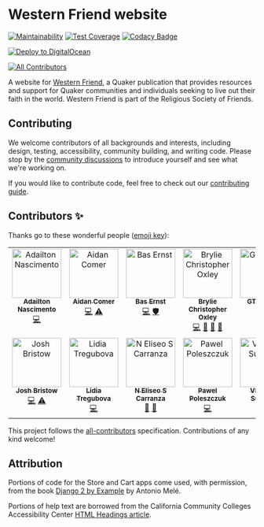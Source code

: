 # Western Friend website

[![Maintainability](https://api.codeclimate.com/v1/badges/76ea96b836b6b622c71c/maintainability)](https://codeclimate.com/github/WesternFriend/WF-website/maintainability)
[![Test Coverage](https://codecov.io/gh/WesternFriend/WF-website/branch/main/graph/badge.svg?token=2GCLOZ9PIE)](https://codecov.io/gh/WesternFriend/WF-website)
[![Codacy Badge](https://app.codacy.com/project/badge/Grade/428cb97949bb46c7b8a80e0a1a7da29f)](https://app.codacy.com/gh/WesternFriend/WF-website/dashboard?utm_source=gh&utm_medium=referral&utm_content=&utm_campaign=Badge_grade)

[![Deploy to DigitalOcean](https://www.deploytodo.com/do-btn-blue-ghost.svg)](https://cloud.digitalocean.com/apps/new?repo=https://github.com/WesternFriend/WF-website/tree/main)

<!-- ALL-CONTRIBUTORS-BADGE:START - Do not remove or modify this section -->

[![All Contributors](https://img.shields.io/badge/all_contributors-14-orange.svg?style=flat-square)](#contributors-)

<!-- ALL-CONTRIBUTORS-BADGE:END -->

A website for [Western Friend](https://westernfriend.org), a Quaker publication that provides resources and support for Quaker communities and individuals seeking to live out their faith in the world. Western Friend is part of the Religious Society of Friends.

## Contributing

We welcome contributors of all backgrounds and interests, including design, testing, accessibility, community building, and writing code. Please stop by the [community discussions](https://github.com/WesternFriend/WF-website/discussions) to introduce yourself and see what we're working on.

If you would like to contribute code, feel free to check out our [contributing guide](docs/CONTRIBUTING.md).

## Contributors ✨

Thanks go to these wonderful people ([emoji key](https://allcontributors.org/docs/en/emoji-key)):

<!-- ALL-CONTRIBUTORS-LIST:START - Do not remove or modify this section -->
<!-- prettier-ignore-start -->
<!-- markdownlint-disable -->
<table>
  <tbody>
    <tr>
      <td align="center" valign="top" width="14.28%"><a href="https://dhelbegor.github.io/"><img src="https://avatars3.githubusercontent.com/u/7838804?v=4?s=100" width="100px;" alt="Adailton Nascimento"/><br /><sub><b>Adailton Nascimento</b></sub></a><br /><a href="https://github.com/WesternFriend/WF-website/commits?author=dhelbegor" title="Code">💻</a></td>
      <td align="center" valign="top" width="14.28%"><a href="https://github.com/alhcomer"><img src="https://avatars.githubusercontent.com/u/65968889?v=4?s=100" width="100px;" alt="Aidan Comer"/><br /><sub><b>Aidan Comer</b></sub></a><br /><a href="https://github.com/WesternFriend/WF-website/commits?author=alhcomer" title="Code">💻</a> <a href="https://github.com/WesternFriend/WF-website/commits?author=alhcomer" title="Tests">⚠️</a></td>
      <td align="center" valign="top" width="14.28%"><a href="https://github.com/ErnstBas"><img src="https://avatars.githubusercontent.com/u/50556177?v=4?s=100" width="100px;" alt="Bas Ernst"/><br /><sub><b>Bas Ernst</b></sub></a><br /><a href="https://github.com/WesternFriend/WF-website/commits?author=ErnstBas" title="Code">💻</a> <a href="#security-ErnstBas" title="Security">🛡️</a></td>
      <td align="center" valign="top" width="14.28%"><a href="https://bryliechristopheroxley.info"><img src="https://avatars1.githubusercontent.com/u/17307?v=4?s=100" width="100px;" alt="Brylie Christopher Oxley"/><br /><sub><b>Brylie Christopher Oxley</b></sub></a><br /><a href="https://github.com/WesternFriend/WF-website/commits?author=brylie" title="Code">💻</a> <a href="https://github.com/WesternFriend/WF-website/commits?author=brylie" title="Documentation">📖</a> <a href="https://github.com/WesternFriend/WF-website/issues?q=author%3Abrylie" title="Bug reports">🐛</a> <a href="#projectManagement-brylie" title="Project Management">📆</a></td>
      <td align="center" valign="top" width="14.28%"><a href="https://github.com/GT-Codeur"><img src="https://avatars.githubusercontent.com/u/19597695?v=4?s=100" width="100px;" alt="GT_Codeur"/><br /><sub><b>GT_Codeur</b></sub></a><br /><a href="https://github.com/WesternFriend/WF-website/commits?author=GT-Codeur" title="Code">💻</a> <a href="#security-GT-Codeur" title="Security">🛡️</a></td>
      <td align="center" valign="top" width="14.28%"><a href="https://github.com/Harshal662"><img src="https://avatars.githubusercontent.com/u/79760384?v=4?s=100" width="100px;" alt="Harshal Abak"/><br /><sub><b>Harshal Abak</b></sub></a><br /><a href="https://github.com/WesternFriend/WF-website/commits?author=Harshal662" title="Code">💻</a></td>
      <td align="center" valign="top" width="14.28%"><a href="https://github.com/sim-codes"><img src="https://avatars.githubusercontent.com/u/100477981?v=4?s=100" width="100px;" alt="Ibrahim Michael Oluwasegun"/><br /><sub><b>Ibrahim Michael Oluwasegun</b></sub></a><br /><a href="https://github.com/WesternFriend/WF-website/commits?author=sim-codes" title="Code">💻</a></td>
    </tr>
    <tr>
      <td align="center" valign="top" width="14.28%"><a href="https://github.com/josh-bristow"><img src="https://avatars.githubusercontent.com/u/45632384?v=4?s=100" width="100px;" alt="Josh Bristow"/><br /><sub><b>Josh Bristow</b></sub></a><br /><a href="https://github.com/WesternFriend/WF-website/commits?author=josh-bristow" title="Code">💻</a> <a href="https://github.com/WesternFriend/WF-website/commits?author=josh-bristow" title="Tests">⚠️</a></td>
      <td align="center" valign="top" width="14.28%"><a href="https://github.com/LidiaTre"><img src="https://avatars.githubusercontent.com/u/129381339?v=4?s=100" width="100px;" alt="Lidia Tregubova"/><br /><sub><b>Lidia Tregubova</b></sub></a><br /><a href="https://github.com/WesternFriend/WF-website/commits?author=LidiaTre" title="Code">💻</a></td>
      <td align="center" valign="top" width="14.28%"><a href="http://nehemiasec.com"><img src="https://avatars3.githubusercontent.com/u/5385440?v=4?s=100" width="100px;" alt="N Eliseo S Carranza"/><br /><sub><b>N Eliseo S Carranza</b></sub></a><br /><a href="https://github.com/WesternFriend/WF-website/commits?author=NehemiasEC" title="Documentation">📖</a> <a href="https://github.com/WesternFriend/WF-website/issues?q=author%3ANehemiasEC" title="Bug reports">🐛</a></td>
      <td align="center" valign="top" width="14.28%"><a href="https://www.linkedin.com/in/software-developer-engineer/"><img src="https://avatars.githubusercontent.com/u/94129321?v=4?s=100" width="100px;" alt="Pawel Poleszczuk"/><br /><sub><b>Pawel Poleszczuk</b></sub></a><br /><a href="https://github.com/WesternFriend/WF-website/commits?author=P-Pole" title="Code">💻</a></td>
      <td align="center" valign="top" width="14.28%"><a href="https://github.com/viktoriussuwandi"><img src="https://avatars.githubusercontent.com/u/68414300?v=4?s=100" width="100px;" alt="Viktorius Suwandi"/><br /><sub><b>Viktorius Suwandi</b></sub></a><br /><a href="https://github.com/WesternFriend/WF-website/commits?author=viktoriussuwandi" title="Code">💻</a> <a href="https://github.com/WesternFriend/WF-website/commits?author=viktoriussuwandi" title="Documentation">📖</a></td>
      <td align="center" valign="top" width="14.28%"><a href="https://github.com/lokeshkadem"><img src="https://avatars.githubusercontent.com/u/130270325?v=4?s=100" width="100px;" alt="kadem lokesh"/><br /><sub><b>kadem lokesh</b></sub></a><br /><a href="https://github.com/WesternFriend/WF-website/commits?author=lokeshkadem" title="Code">💻</a></td>
      <td align="center" valign="top" width="14.28%"><a href="https://github.com/werberger"><img src="https://avatars.githubusercontent.com/u/106753124?v=4?s=100" width="100px;" alt="werb"/><br /><sub><b>werb</b></sub></a><br /><a href="https://github.com/WesternFriend/WF-website/commits?author=werberger" title="Code">💻</a></td>
    </tr>
  </tbody>
</table>

<!-- markdownlint-restore -->
<!-- prettier-ignore-end -->

<!-- ALL-CONTRIBUTORS-LIST:END -->

This project follows the [all-contributors](https://github.com/all-contributors/all-contributors) specification. Contributions of any kind welcome!

## Attribution

Portions of code for the Store and Cart apps come used, with permission, from the book [Django 2 by Example](https://www.packtpub.com/application-development/django-2-example) by Antonio Melé.

Portions of help text are borrowed from the California Community Colleges Accessibility Center [HTML Headings article](https://cccaccessibility.org/web-1/web-developer-tutorials/html-headings).
